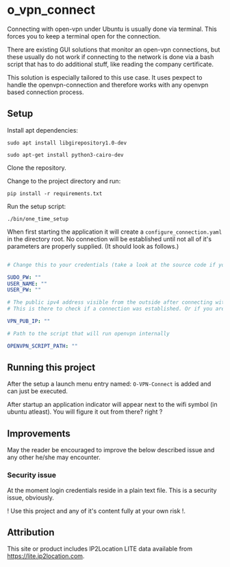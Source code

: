 # o_vpn_connect

Connecting with open-vpn under Ubuntu is usually done via terminal.
This forces you to keep a terminal open for the connection.

There are existing GUI solutions that monitor an open-vpn connections, 
but these usually do not work if connecting to the network is done via a bash script that has to do additional stuff, like reading the company certificate. 

This solution is especially tailored to this use case. 
It uses pexpect to handle the openvpn-connection and therefore works with any openvpn based connection process.

## Setup

Install apt dependencies:
```shell
sudo apt install libgirepository1.0-dev
```

```shell
sudo apt-get install python3-cairo-dev
```

Clone the repository.

Change to the project directory and run:
```shell
pip install -r requirements.txt
```

Run the setup script:
```shell
./bin/one_time_setup
```

When first starting the application it will create a `configure_connection.yaml` in the directory root.
No connection will be established until not all of it's parameters are properly supplied.
 (It should look as follows.)

```yaml

# Change this to your credentials (take a look at the source code if you are suspicious at that point. which is understandable)

SUDO_PW: ""
USER_NAME: ""
USER_PW: ""

# The public ipv4 address visible from the outside after connecting with the vpn.
# This is there to check if a connection was established. Or if you are already connected to the vpn via another ürpces.

VPN_PUB_IP: ""

# Path to the script that will run openvpn internally

OPENVPN_SCRIPT_PATH: ""

```

## Running this project

After the setup a launch menu entry named: `O-VPN-Connect` is added and can just be executed.

After startup an application indicator will appear next to the wifi symbol (in ubuntu atleast).
You will figure it out from there? right ?


## Improvements

May the reader be encouraged to improve the below described issue and any other he/she may encounter.

### Security issue

At the moment login credentials reside in a plain text file. This is a security issue, obviously. 

! Use this project and any of it's content fully at your own risk !.

## Attribution

This site or product includes IP2Location LITE data available from <a href="https://lite.ip2location.com">https://lite.ip2location.com</a>.

